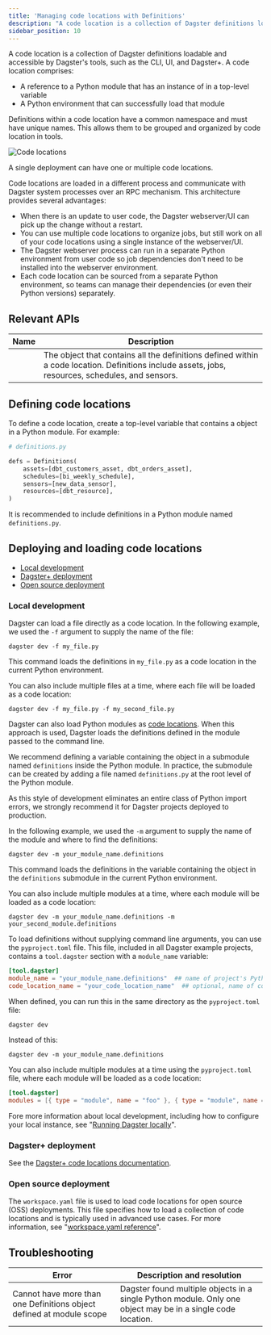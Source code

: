 ```yaml
---
title: 'Managing code locations with Definitions'
description: "A code location is a collection of Dagster definitions loadable and accessible by Dagster's tools. Learn to create, load, and deploy code locations."
sidebar_position: 10
---
```


A code location is a collection of Dagster definitions loadable and accessible by Dagster's tools, such as the CLI, UI, and Dagster+. A code location comprises:

- A reference to a Python module that has an instance of <PyObject section="definitions" module="dagster" object="Definitions" /> in a top-level variable
- A Python environment that can successfully load that module

Definitions within a code location have a common namespace and must have unique names. This allows them to be grouped and organized by code location in tools.

![Code locations](/images/guides/deploy/code-locations/code-locations-diagram.png)

A single deployment can have one or multiple code locations.

Code locations are loaded in a different process and communicate with Dagster system processes over an RPC mechanism. This architecture provides several advantages:

- When there is an update to user code, the Dagster webserver/UI can pick up the change without a restart.
- You can use multiple code locations to organize jobs, but still work on all of your code locations using a single instance of the webserver/UI.
- The Dagster webserver process can run in a separate Python environment from user code so job dependencies don't need to be installed into the webserver environment.
- Each code location can be sourced from a separate Python environment, so teams can manage their dependencies (or even their Python versions) separately.

## Relevant APIs

| Name                                                                     | Description                                                                                                                                       |
| ------------------------------------------------------------------------ | ------------------------------------------------------------------------------------------------------------------------------------------------- |
| <PyObject section="definitions" module="dagster" object="Definitions" /> | The object that contains all the definitions defined within a code location. Definitions include assets, jobs, resources, schedules, and sensors. |

## Defining code locations

To define a code location, create a top-level variable that contains a <PyObject section="definitions" module="dagster" object="Definitions" /> object in a Python module. For example:

```python
# definitions.py

defs = Definitions(
    assets=[dbt_customers_asset, dbt_orders_asset],
    schedules=[bi_weekly_schedule],
    sensors=[new_data_sensor],
    resources=[dbt_resource],
)
```

It is recommended to include definitions in a Python module named `definitions.py`.

## Deploying and loading code locations

- [Local development](#local-development)
- [Dagster+ deployment](#dagster-deployment)
- [Open source deployment](#open-source-deployment)

### Local development

<Tabs>
<TabItem value="From a file" label="From a file">

Dagster can load a file directly as a code location. In the following example, we used the `-f` argument to supply the name of the file:

```shell
dagster dev -f my_file.py
```

This command loads the definitions in `my_file.py` as a code location in the current Python environment.

You can also include multiple files at a time, where each file will be loaded as a code location:

```shell
dagster dev -f my_file.py -f my_second_file.py
```

</TabItem>
<TabItem value="From a module" label="From a module">

Dagster can also load Python modules as [code locations](/deployment/code-locations). When this approach is used, Dagster loads the definitions defined in the module passed to the command line.

We recommend defining a variable containing the <PyObject section="definitions" module="dagster" object="Definitions" /> object in a submodule named `definitions` inside the Python module. In practice, the submodule can be created by adding a file named `definitions.py` at the root level of the Python module.

As this style of development eliminates an entire class of Python import errors, we strongly recommend it for Dagster projects deployed to production.

In the following example, we used the `-m` argument to supply the name of the module and where to find the definitions:

```shell
dagster dev -m your_module_name.definitions
```

This command loads the definitions in the variable containing the <PyObject section="definitions" module="dagster" object="Definitions" /> object in the `definitions` submodule in the current Python environment.

You can also include multiple modules at a time, where each module will be loaded as a code location:

```shell
dagster dev -m your_module_name.definitions -m your_second_module.definitions
```

</TabItem>
<TabItem value="Without command line arguments" label="Without command line arguments">

To load definitions without supplying command line arguments, you can use the `pyproject.toml` file. This file, included in all Dagster example projects, contains a `tool.dagster` section with a `module_name` variable:

```toml
[tool.dagster]
module_name = "your_module_name.definitions"  ## name of project's Python module and where to find the definitions
code_location_name = "your_code_location_name"  ## optional, name of code location to display in the Dagster UI
```

When defined, you can run this in the same directory as the `pyproject.toml` file:

```shell
dagster dev
```

Instead of this:

```shell
dagster dev -m your_module_name.definitions
```

You can also include multiple modules at a time using the `pyproject.toml` file, where each module will be loaded as a code location:

```toml
[tool.dagster]
modules = [{ type = "module", name = "foo" }, { type = "module", name = "bar" }]
```

</TabItem>
</Tabs>

Fore more information about local development, including how to configure your local instance, see "[Running Dagster locally](/deployment/oss/deployment-options/running-dagster-locally)".

### Dagster+ deployment

See the [Dagster+ code locations documentation](/deployment/code-locations/).

### Open source deployment

The `workspace.yaml` file is used to load code locations for open source (OSS) deployments. This file specifies how to load a collection of code locations and is typically used in advanced use cases. For more information, see "[workspace.yaml reference](/deployment/code-locations/workspace-yaml)".

## Troubleshooting

| Error                                                                | Description and resolution                                                                                                                                                                                                                                    |
| -------------------------------------------------------------------- | ------------------------------------------------------------------------------------------------------------------------------------------------------------------------------------------------------------------------------------------------------------- |
| Cannot have more than one Definitions object defined at module scope | Dagster found multiple <PyObject section="definitions" module="dagster" object="Definitions" /> objects in a single Python module. Only one <PyObject section="definitions" module="dagster" object="Definitions" /> object may be in a single code location. |
